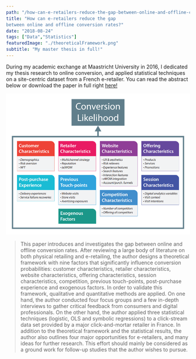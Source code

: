 ```yaml
---
path: "/how-can-e-retailers-reduce-the-gap-between-online-and-offline-conversion-rates/"
title: "How can e-retailers reduce the gap
between online and offline conversion rates?"
date: "2018-08-24"
tags: ["Data","Statistics"]
featuredImage: "./theoreticalFramework.png"
subtitle: "My master thesis in full!"
---
```


During my academic exchange at Maastricht University in 2016, I dedicated my thesis research to online conversion, and applied statistical techniques on a site-centric dataset from a French e-retailer. You can read the abstract below or download the paper in full right [here!](./julienBovetMasterThesis.pdf)

![Theoretical Framework](./theoreticalFramework.png)

>This paper introduces and investigates the gap between online and offline conversion rates. After reviewing a large body of literature on both physical retailing and e-retailing, the author designs a theoretical framework with nine factors that significantly influence conversion probabilities: customer characteristics, retailer characteristics, website characteristics, offering characteristics, session characteristics, competition, previous touch-points, post-purchase experience and exogenous factors. In order to validate this framework, qualitative and quantitative methods are applied. On one hand, the author conducted four focus groups and a few in-depth interviews to gather critical feedback from consumers and digital professionals. On the other hand, the author applied three statistical techniques (logistic, OLS and symbolic regressions) to a click-stream data set provided by a major click-and-mortar retailer in France. In addition to the theoretical framework and the statistical results, the author also outlines four major opportunities for e-retailers, and many ideas for further research. This effort should mainly be considered as a ground work for follow-up studies that the author wishes to pursue.
